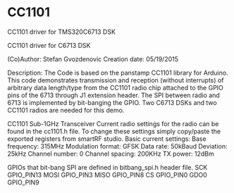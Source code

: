 # CC1101
CC1101 driver for TMS320C6713 DSK

CC1101 driver for C6713 DSK

(Co)Author: Stefan Gvozdenovic
Creation date: 05/19/2015

Description: The Code is based on the panstamp CC1101 library for Arduino. This code
demonstrates transmission and reception (without interrupts) of
arbitrary data length/type from the CC1101 radio chip attached to the
GPIO pins of the 6713 through J1 extension header. The SPI between radio
and 6713 is implemented by bit-banging the GPIO. Two C6713 DSKs and two CC1101
radios are needed for this demo.


CC1101 Sub-1GHz Transceiver
Current radio settings for the radio can be found in the cc1101.h file. To change these 
settings simply copy/paste the exported registers from smartRF studio.
Basic current settings:
Base frequency:     315MHz
Modulation format:  GFSK
Data rate:          50kBaud
Deviation:          25kHz
Channel number:     0
Channel spacing:    200KHz
TX power:           12dBm
                

GPIOs that bit-bang SPI are defined in bitbang_spi.h header file.
SCK	GPIO_PIN13
MOSI	GPIO_PIN3
MISO	GPIO_PIN8
CS	GPIO_PIN0
GDO0	GPIO_PIN9


